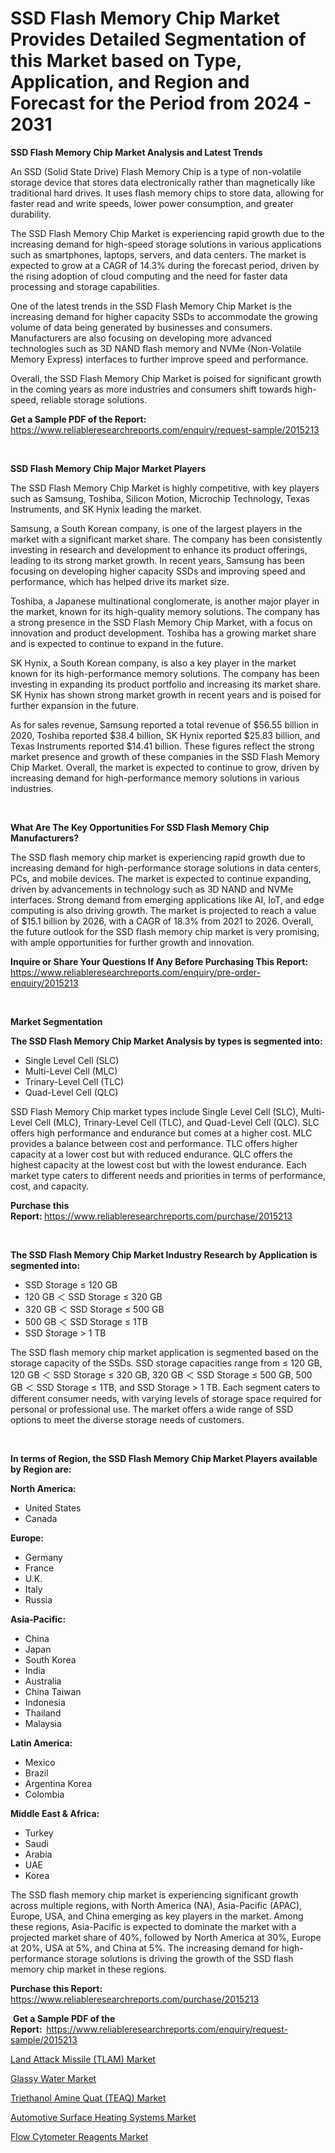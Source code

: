 <p><h1>SSD Flash Memory Chip Market Provides Detailed Segmentation of this Market based on Type, Application, and Region and Forecast for the Period from 2024 - 2031</h1></p><p><strong>SSD Flash Memory Chip Market Analysis and Latest Trends</strong></p>
<p><p>An SSD (Solid State Drive) Flash Memory Chip is a type of non-volatile storage device that stores data electronically rather than magnetically like traditional hard drives. It uses flash memory chips to store data, allowing for faster read and write speeds, lower power consumption, and greater durability.</p><p>The SSD Flash Memory Chip Market is experiencing rapid growth due to the increasing demand for high-speed storage solutions in various applications such as smartphones, laptops, servers, and data centers. The market is expected to grow at a CAGR of 14.3% during the forecast period, driven by the rising adoption of cloud computing and the need for faster data processing and storage capabilities.</p><p>One of the latest trends in the SSD Flash Memory Chip Market is the increasing demand for higher capacity SSDs to accommodate the growing volume of data being generated by businesses and consumers. Manufacturers are also focusing on developing more advanced technologies such as 3D NAND flash memory and NVMe (Non-Volatile Memory Express) interfaces to further improve speed and performance.</p><p>Overall, the SSD Flash Memory Chip Market is poised for significant growth in the coming years as more industries and consumers shift towards high-speed, reliable storage solutions.</p></p>
<p><strong>Get a Sample PDF of the Report:&nbsp;</strong> <a href="https://www.reliableresearchreports.com/enquiry/request-sample/2015213">https://www.reliableresearchreports.com/enquiry/request-sample/2015213</a></p>
<p>&nbsp;</p>
<p><strong>SSD Flash Memory Chip Major Market Players</strong></p>
<p><p>The SSD Flash Memory Chip Market is highly competitive, with key players such as Samsung, Toshiba, Silicon Motion, Microchip Technology, Texas Instruments, and SK Hynix leading the market. </p><p>Samsung, a South Korean company, is one of the largest players in the market with a significant market share. The company has been consistently investing in research and development to enhance its product offerings, leading to its strong market growth. In recent years, Samsung has been focusing on developing higher capacity SSDs and improving speed and performance, which has helped drive its market size.</p><p>Toshiba, a Japanese multinational conglomerate, is another major player in the market, known for its high-quality memory solutions. The company has a strong presence in the SSD Flash Memory Chip Market, with a focus on innovation and product development. Toshiba has a growing market share and is expected to continue to expand in the future.</p><p>SK Hynix, a South Korean company, is also a key player in the market known for its high-performance memory solutions. The company has been investing in expanding its product portfolio and increasing its market share. SK Hynix has shown strong market growth in recent years and is poised for further expansion in the future.</p><p>As for sales revenue, Samsung reported a total revenue of $56.55 billion in 2020, Toshiba reported $38.4 billion, SK Hynix reported $25.83 billion, and Texas Instruments reported $14.41 billion. These figures reflect the strong market presence and growth of these companies in the SSD Flash Memory Chip Market. Overall, the market is expected to continue to grow, driven by increasing demand for high-performance memory solutions in various industries.</p></p>
<p>&nbsp;</p>
<p><strong>What Are The Key Opportunities For SSD Flash Memory Chip Manufacturers?</strong></p>
<p><p>The SSD flash memory chip market is experiencing rapid growth due to increasing demand for high-performance storage solutions in data centers, PCs, and mobile devices. The market is expected to continue expanding, driven by advancements in technology such as 3D NAND and NVMe interfaces. Strong demand from emerging applications like AI, IoT, and edge computing is also driving growth. The market is projected to reach a value of $15.1 billion by 2026, with a CAGR of 18.3% from 2021 to 2026. Overall, the future outlook for the SSD flash memory chip market is very promising, with ample opportunities for further growth and innovation.</p></p>
<p><strong>Inquire or Share Your Questions If Any Before Purchasing This Report:</strong> <a href="https://www.reliableresearchreports.com/enquiry/pre-order-enquiry/2015213">https://www.reliableresearchreports.com/enquiry/pre-order-enquiry/2015213</a></p>
<p>&nbsp;</p>
<p><strong>Market Segmentation</strong></p>
<p><strong>The SSD Flash Memory Chip Market Analysis by types is segmented into:</strong></p>
<p><ul><li>Single Level Cell (SLC)</li><li>Multi-Level Cell (MLC)</li><li>Trinary-Level Cell (TLC)</li><li>Quad-Level Cell (QLC)</li></ul></p>
<p><p>SSD Flash Memory Chip market types include Single Level Cell (SLC), Multi-Level Cell (MLC), Trinary-Level Cell (TLC), and Quad-Level Cell (QLC). SLC offers high performance and endurance but comes at a higher cost. MLC provides a balance between cost and performance. TLC offers higher capacity at a lower cost but with reduced endurance. QLC offers the highest capacity at the lowest cost but with the lowest endurance. Each market type caters to different needs and priorities in terms of performance, cost, and capacity.</p></p>
<p><strong>Purchase this Report:&nbsp;</strong><a href="https://www.reliableresearchreports.com/purchase/2015213">https://www.reliableresearchreports.com/purchase/2015213</a></p>
<p>&nbsp;</p>
<p><strong>The SSD Flash Memory Chip Market Industry Research by Application is segmented into:</strong></p>
<p><ul><li>SSD Storage ≤ 120 GB</li><li>120 GB ＜ SSD Storage ≤ 320 GB</li><li>320 GB ＜ SSD Storage ≤ 500 GB</li><li>500 GB ＜ SSD Storage ≤ 1TB</li><li>SSD Storage > 1 TB</li></ul></p>
<p><p>The SSD flash memory chip market application is segmented based on the storage capacity of the SSDs. SSD storage capacities range from ≤ 120 GB, 120 GB ＜ SSD Storage ≤ 320 GB, 320 GB ＜ SSD Storage ≤ 500 GB, 500 GB ＜ SSD Storage ≤ 1TB, and SSD Storage > 1 TB. Each segment caters to different consumer needs, with varying levels of storage space required for personal or professional use. The market offers a wide range of SSD options to meet the diverse storage needs of customers.</p></p>
<p>&nbsp;</p>
<p><strong>In terms of Region, the SSD Flash Memory Chip Market Players available by Region are:</strong></p>
<p>
    <p> <strong> North America: </strong>
        <ul>
            <li>United States</li>
            <li>Canada</li>
        </ul>
        </p> 
    <p> <strong> Europe: </strong>
        <ul>
            <li>Germany</li>
            <li>France</li>
            <li>U.K.</li>
            <li>Italy</li>
            <li>Russia</li>
        </ul>
        </p> 
    <p> <strong> Asia-Pacific: </strong>
        <ul>
            <li>China</li>
            <li>Japan</li>
            <li>South Korea</li>
            <li>India</li>
            <li>Australia</li>
            <li>China Taiwan</li>
            <li>Indonesia</li>
            <li>Thailand</li>
            <li>Malaysia</li>
        </ul>
        </p> 
    <p> <strong> Latin America: </strong>
        <ul>
            <li>Mexico</li>
            <li>Brazil</li>
            <li>Argentina Korea</li>
            <li>Colombia</li>
        </ul>
        </p> 
    <p> <strong> Middle East & Africa: </strong>
        <ul>
            <li>Turkey</li>
            <li>Saudi</li>
            <li>Arabia</li>
            <li>UAE</li>
            <li>Korea</li>
        </ul>
    </p>
    </p>
<p><p>The SSD flash memory chip market is experiencing significant growth across multiple regions, with North America (NA), Asia-Pacific (APAC), Europe, USA, and China emerging as key players in the market. Among these regions, Asia-Pacific is expected to dominate the market with a projected market share of 40%, followed by North America at 30%, Europe at 20%, USA at 5%, and China at 5%. The increasing demand for high-performance storage solutions is driving the growth of the SSD flash memory chip market in these regions.</p></p>
<p><strong>Purchase this Report: </strong><a href="https://www.reliableresearchreports.com/purchase/2015213">https://www.reliableresearchreports.com/purchase/2015213</a></p>
<p>&nbsp;<strong>Get a Sample PDF of the Report:&nbsp;&nbsp;</strong><a href="https://www.reliableresearchreports.com/enquiry/request-sample/2015213">https://www.reliableresearchreports.com/enquiry/request-sample/2015213</a></p>
<p><strong></strong></p>
<p><p><a href="https://noble-drawer-34c.notion.site/Land-Attack-Missile-TLAM-Market-Size-Evaluating-its-Market-Trends-Growth-and-Projections-2024--11ed538ef4364b5c9d7848196c143013">Land Attack Missile (TLAM) Market</a></p><p><a href="https://view.publitas.com/reportprime-1/glassy-water-market-share-market-new-trends-analysis-report-by-type-by-application-by-end-use-by-region-and-segment-forecasts-2024-2031/">Glassy Water Market</a></p><p><a href="https://three-jumbo-f6d.notion.site/Triethanol-Amine-Quat-TEAQ-Market-Size-2024-2031-Global-Industrial-Analysis-Key-Geographical-Re-bfca7fc24bf34324be4ef5b5e6956843">Triethanol Amine Quat (TEAQ) Market</a></p><p><a href="https://iodized-pantydraco-05c.notion.site/Automotive-Surface-Heating-Systems-Market-Provides-a-Comprehensive-Analysis-Including-a-Macro-Overvi-a6eac9dfe506412397ef3405dddfd1f3">Automotive Surface Heating Systems Market</a></p><p><a href="https://view.publitas.com/reportprime-1/flow-cytometer-reagents-market-research-report-provides-critical-insights-that-can-help-shape-business-development-and-investment-strategies/">Flow Cytometer Reagents Market</a></p></p>